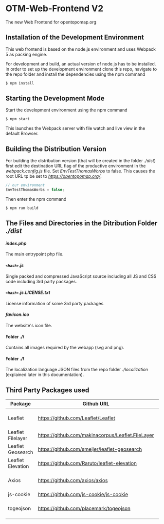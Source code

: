 # OTM-Web-Frontend V2

The new Web Frontend for opentopomap.org

## Installation of the Development Environment

This web frontend is based on the node.js environment and uses Webpack 5 as packing engine.

For development and build, an actual version of node.js has to be installed. In order to set up the development environment clone this repo, navigate to the repo folder and install the dependencies using the npm command

```bash
$ npm install
```

## Starting the Development Mode

Start the development environment using the npm command

```bash
$ npm start
```

This launches the Webpack server with file watch and live view in the default Browser.

## Building the Distribution Version

For building the distribution version (that will be created in the folder *./dist*) first edit the destination URL flag of the productive environment in the *webpack.config.js* file. Set *EnvTestThomasWorbs* to false. This causes the root URL tp be set to *https://opentopomap.org/*.

```javascript
// our environment
EnvTestThomasWorbs = false;
```

Then enter the npm command

```bash
$ npm run build
```

## The Files and Directories in the Ditribution Folder *./dist*

#### *index.php*

The main entrypoint php file.

#### *`<hash>`.js*

Single packed and compressed JavaScript source including all JS and CSS code including 3rd party packages.

#### *`<hash>`.js.LICENSE.txt*

License information of some 3rd party packages.

#### *favicon.ico*

The website's icon file.

#### Folder *./i*

Contains all images required by the webapp (svg and png).

#### Folder *./l*

The localization language JSON files from the repo folder *./localization* (explained later in this documentation).

## Third Party Packages used

Package | Github URL | License
------------ | ------------- | -------------
Leaflet |  https://github.com/Leaflet/Leaflet | see Github URL
Leaflet Filelayer | https://github.com/makinacorpus/Leaflet.FileLayer | MIT
Leaflet Geosearch | https://github.com/smeijer/leaflet-geosearch | MIT
Leaflet Elevation | https://github.com/Raruto/leaflet-elevation | GNU GPL V3
Axios | https://github.com/axios/axios | see Github URL
js-cookie | https://github.com/js-cookie/js-cookie | MIT
togeojson | https://github.com/placemark/togeojson | see Github URL


